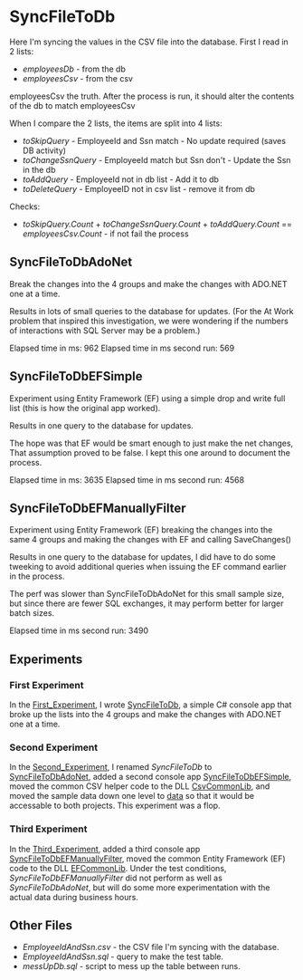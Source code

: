 # SyncFileToDb

Here I'm syncing the values in the CSV file into the database. First I read in 2 lists:
- *employeesDb* - from the db
- *employeesCsv* - from the csv
 
employeesCsv the truth. After the process is run, it should alter the contents of the db to match employeesCsv

When I compare the 2 lists, the items are split into 4 lists:
- *toSkipQuery* - EmployeeId and Ssn match - No update required (saves DB activity)
- *toChangeSsnQuery* - EmployeeId match but Ssn don't - Update the Ssn in the db
- *toAddQuery* - EmployeeId not in db list - Add it to db
- *toDeleteQuery* - EmployeeID not in csv list - remove it from db
 
 Checks:
 - *toSkipQuery.Count* + *toChangeSsnQuery.Count* + *toAddQuery.Count* == *employeesCsv.Count* - if not fail the process
	 
## SyncFileToDbAdoNet

Break the changes into the 4 groups and make the changes with ADO.NET one at a time.

Results in lots of small queries to the database for updates. (For the At Work problem that inspired this investigation, we
were wondering if the numbers of interactions with SQL Server may be a problem.)

Elapsed time in ms: 962
Elapsed time in ms second run: 569

## SyncFileToDbEFSimple

Experiment using Entity Framework (EF) using a simple drop and write full list (this is how the original app worked). 

Results in one query to the database for updates. 

The hope was that EF would be smart enough to just make the net changes, That assumption proved to be false. I kept 
this one around to document the process.

Elapsed time in ms: 3635
Elapsed time in ms second run: 4568

## SyncFileToDbEFManuallyFilter

Experiment using Entity Framework (EF) breaking the changes into the same 4 groups and making the changes with EF and 
calling SaveChanges()

Results in one query to the database for updates, I did have to do some tweeking to avoid additional queries when 
issuing the EF command earlier in the process.

The perf was slower than SyncFileToDbAdoNet for this small sample size, but since there are fewer SQL exchanges, it may
perform better for larger batch sizes.

Elapsed time in ms second run: 3490

## Experiments

### First Experiment
In the [First_Experiment](https://github.com/jrcs3/SyncFileToDb/releases/tag/First_Experiment), I wrote 
[SyncFileToDb](https://github.com/jrcs3/SyncFileToDb/tree/First_Experiment/SyncFileToDb), a simple C# console app 
that broke up the lists into the 4 groups and make the changes with ADO.NET one at a time. 

### Second Experiment
In the [Second_Experiment](https://github.com/jrcs3/SyncFileToDb/releases/tag/Second_Experiment), I renamed *SyncFileToDb* to 
[SyncFileToDbAdoNet](https://github.com/jrcs3/SyncFileToDb/tree/Second_Experiment/SyncFileToDbAdoNet), added a second console app 
[SyncFileToDbEFSimple](https://github.com/jrcs3/SyncFileToDb/tree/Second_Experiment/SyncFileToDbEFSimple), moved the common
CSV helper code to the DLL [CsvCommonLib](https://github.com/jrcs3/SyncFileToDb/tree/Second_Experiment/CsvCommonLib), and moved the
sample data down one level to [data](https://github.com/jrcs3/SyncFileToDb/tree/Second_Experiment/data) so that it would be accessable 
to both projects. This experiment was a flop.

### Third Experiment
In the [Third_Experiment](https://github.com/jrcs3/SyncFileToDb/releases/tag/Third_Experiment), added a third console app
[SyncFileToDbEFManuallyFilter](https://github.com/jrcs3/SyncFileToDb/tree/Third_Experiment/SyncFileToDbEFManuallyFilter), moved the common
Entity Framework (EF) code to the DLL [EFCommonLib](https://github.com/jrcs3/SyncFileToDb/tree/Third_Experiment/EFCommonLib). Under the 
test conditions, *SyncFileToDbEFManuallyFilter* did not perform as well as *SyncFileToDbAdoNet*, but will do some more experimentation with
the actual data during business hours.

## Other Files

- *EmployeeIdAndSsn.csv* - the CSV file I'm syncing with the database.
- *EmployeeIdAndSsn.sql* - query to make the test table.
- *messUpDb.sql* - script to mess up the table between runs.